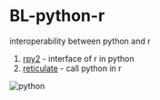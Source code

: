 # BL-python-r

interoperability between python and r 

1. [rpy2](https://rpy2.github.io/doc/v3.3.x/html/index.html) - interface of r in python
2. [reticulate](https://github.com/rstudio/reticulate) - call python in r

![python](https://i.imgur.com/f62NCWr.png)
